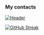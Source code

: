 


### My contacts
[![Header](https://img.shields.io/badge/Telegram-2CA5E0?style=for-the-badge&logo=telegram&logoColor=white)](https://t.me/Misch_K)

[![GitHub Streak](http://github-readme-streak-stats.herokuapp.com?user=Ksenia-Misch&theme=ocean-gradient&hide_border=%D0%BB%D0%BE%D0%B6%D1%8C)](https://git.io/streak-stats)
